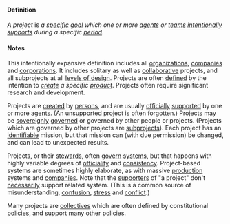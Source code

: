 #### Definition

*A project* is *a [specific](https://github.com/gcassel/Modular-Organization-Terminology/blob/master/terms/specific.md) [goal](https://github.com/gcassel/Modular-Organizing-Terminology/blob/master/terms/goal.md) which one or more [agents](https://github.com/gcassel/Modular-Organizing-Terminology/blob/master/terms/agent.md) or [teams](https://github.com/gcassel/Modular-Organizing-Terminology/blob/master/terms/team.md) [intentionally](https://github.com/gcassel/Modular-Organizing-Terminology/blob/master/terms/intend.md) [supports](https://github.com/gcassel/Modular-Organizing-Terminology/blob/master/terms/support.md) during a specific [period](https://github.com/gcassel/Modular-Organizing-Terminology/blob/master/terms/period.md)*.

#### Notes

This intentionally expansive definition includes all [organizations](https://github.com/gcassel/Modular-Organizing-Terminology/blob/master/terms/organize.md), [companies](https://github.com/gcassel/Modular-Organizing-Terminology/blob/master/terms/company.md) and [corporations](https://github.com/gcassel/Modular-Organizing-Terminology/blob/master/terms/corporation.md). It includes solitary as well as [collaborative](https://github.com/gcassel/Modular-Organizing-Terminology/blob/master/terms/collaborate.md) projects, and all subprojects at all [levels of design](https://github.com/gcassel/Modular-Organizing-Terminology/blob/master/terms/level-of-design.md).
 Projects are often [defined](https://github.com/gcassel/Modular-Organizing-Terminology/blob/master/terms/define.md) by the intention to *[create](https://github.com/gcassel/Modular-Organizing-Terminology/blob/master/terms/create.md) a specific [product](https://github.com/gcassel/Modular-Organizing-Terminology/blob/master/terms/produce.md)*.  Projects often require significant research and development.  

Projects are [created](https://github.com/gcassel/Modular-Organizing-Terminology/blob/master/terms/create.md) by [persons](https://github.com/gcassel/Modular-Organizing-Terminology/blob/master/terms/person.md), and are usually [officially](https://github.com/gcassel/Modular-Organizing-Terminology/blob/master/terms/official.md) [supported](https://github.com/gcassel/Modular-Organizing-Terminology/blob/master/terms/support.md) by one or more [agents](https://github.com/gcassel/Modular-Organizing-Terminology/blob/master/terms/agent.md).  (An unsupported project is often forgotten.)  Projects may be [sovereignly](https://github.com/gcassel/Modular-Organization-Terminology/blob/master/terms/sovereign.md) [governed](https://github.com/gcassel/Modular-Organization-Terminology/blob/master/terms/govern.md) or governed by other people or projects.  (Projects which are governed by other projects are [subprojects](https://github.com/gcassel/Modular-Organization-Terminology/blob/master/terms/subproject.md)).  Each project has an [identifiable](https://github.com/gcassel/Modular-Organizing-Terminology/blob/master/terms/identify.md) mission, but that mission can (with due permission) be changed, and can lead to unexpected results.  

Projects, or their [stewards](https://github.com/gcassel/IOT/blob/master/terms/steward.md), often [govern](https://github.com/gcassel/Modular-Organizing-Terminology/blob/master/terms/govern.md) [systems](https://github.com/gcassel/Modular-Organizing-Terminology/blob/master/terms/system.md), but that happens with highly variable degrees of [officiality](https://github.com/gcassel/Modular-Organizing-Terminology/blob/master/terms/official.md) and [consistency](https://github.com/gcassel/Modular-Organizing-Terminology/blob/master/terms/consistent.md).  Project-based systems are sometimes highly elaborate, as with massive [production](https://github.com/gcassel/Modular-Organizing-Terminology/blob/master/terms/produce.md) systems and [companies](https://github.com/gcassel/Modular-Organizing-Terminology/blob/master/terms/company.md).  Note that the [supporters](https://github.com/gcassel/Modular-Organization-Terminology/blob/master/terms/support.md) of "a project" don't [necessarily](https://github.com/gcassel/Modular-Organizing-Terminology/blob/master/terms/require.md) support related system.  (This is a common source of misunderstanding, [confusion](https://github.com/gcassel/Modular-Organizing-Terminology/blob/master/terms/confuse.md), [stress](https://github.com/gcassel/Modular-Organizing-Terminology/blob/master/terms/stress.md) and [conflict](https://github.com/gcassel/Modular-Organizing-Terminology/blob/master/terms/conflict.md).)

Many projects are [collectives](https://github.com/gcassel/Modular-Organizing-Terminology/blob/master/terms/collective.md) which are often defined by constitutional [policies](https://github.com/gcassel/Modular-Organizing-Terminology/blob/master/terms/policy.md), and support many other policies.
